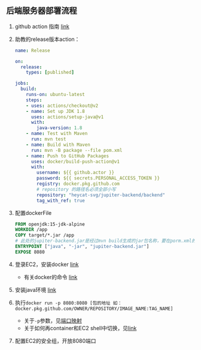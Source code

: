## 后端服务器部署流程

1. github action 指南 [link](https://docs.github.com/cn/actions)

2. 助教的release版本action：

   ```yaml
   name: Release
   
   on:
     release:
       types: [published]
   
   jobs:
     build:
       runs-on: ubuntu-latest
       steps:
       - uses: actions/checkout@v2
       - name: Set up JDK 1.8
         uses: actions/setup-java@v1
         with:
           java-version: 1.8
       - name: Test with Maven
         run: mvn test
       - name: Build with Maven
         run: mvn -B package --file pom.xml
       - name: Push to GitHub Packages
         uses: docker/build-push-action@v1
         with:
           username: ${{ github.actor }}
           password: ${{ secrets.PERSONAL_ACCESS_TOKEN }}
           registry: docker.pkg.github.com
           # repository 的路径名必须全部小写
           repository: "heycat-svg/jupiter-backend/backend"
           tag_with_ref: true
   ```

3. 配置dockerFile

   ```dockerfile
   FROM openjdk:15-jdk-alpine
   WORKDIR /app
   COPY target/*.jar /app
   # 此处的jupiter-backend.jar是经过mvn build生成的jar包名称，要在porm.xml的<build></build>中加入<finalName>[name]</finalName>
   ENTRYPOINT ["java", "-jar", "jupiter-backend.jar"]
   EXPOSE 8080
   ```

3. 登录EC2，安装docker [link](https://www.cnblogs.com/walker-lin/p/11214127.html)
   - 有关docker的命令 [link](https://www.cnblogs.com/bethal/p/5945038.html)
4. 安装java环境 [link](https://zhuanlan.zhihu.com/p/101920303)
5. 执行`docker run -p 8080:8080 [包的地址 如：docker.pkg.github.com/OWNER/REPOSITORY/IMAGE_NAME:TAG_NAME]`
   - 关于`-p`参数，见[端口映射](https://www.cnblogs.com/williamjie/p/9915036.html)
   - 关于如何再container和EC2 shell中切换，见[link](https://www.cnblogs.com/520yang/articles/8744454.html)

6. 配置EC2的安全组，开放8080端口

